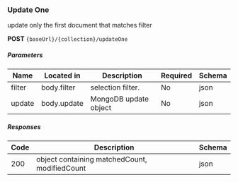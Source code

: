 ### Update One

update only the first document that matches filter

**POST**  `{baseUrl}/{collection}/updateOne`
##### Parameters

| Name   | Located in  | Description           | Required | Schema |
|--------|-------------|-----------------------|----------|--------|
| filter | body.filter | selection filter.     | No       | json   |    
| update | body.update | MongoDB update object | No       | json   |    

##### Responses

| Code | Description                                   | Schema |
|------|-----------------------------------------------|--------|
| 200  | object containing matchedCount, modifiedCount | json   |
